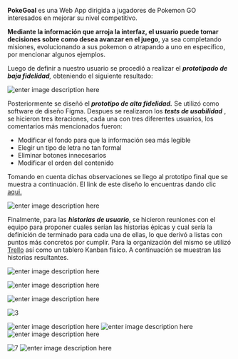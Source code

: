   

**PokeGoal** es una Web App dirigida a jugadores de Pokemon GO interesados en mejorar su nivel competitivo.

**Mediante la información que arroja la interfaz, el usuario puede tomar decisiones sobre como desea avanzar en el juego**, ya sea completando misiones, evolucionando a sus pokemon o atrapando a uno en específico, por mencionar algunos ejemplos.

  

Luego de definir a nuestro usuario se procedió a realizar el ***prototipado de baja fidelidad**,*  obteniendo el siguiente resultado:

![enter image description here](https://lh3.googleusercontent.com/mUPoXQfQQeb6GhQnwUrVRZVIXGOvIZq8POuTmmOHwuA4yaWJBTA6B_skKsgWQLZoutgwB_zIo5Sfnw "proto")
  
Posteriormente se diseñó el ***prototipo de alta fidelidad.*** Se utilizó como software de diseño Figma.  Despues se realizaron los ***tests de usabilidad*** , se hicieron tres iteraciones, cada una con tres diferentes usuarios, los comentarios más mencionados fueron:

 - Modificar el fondo para que la información sea más legible
 - Elegir un tipo de letra no tan formal
 - Eliminar botones innecesarios
 - Modificar el orden del contenido
 
Tomando en cuenta dichas observaciones se llego al prototipo final que se muestra a continuación. El link de este diseño lo encuentras dando clic [aqui.](https://www.figma.com/proto/GSAPseAwIkAtbXBR7Qfmz2PP/prueba?node-id=220:0&scaling=scale-down)

  
  

![enter image description here](https://lh3.googleusercontent.com/Sk93xRMDBftq5zXiKlPPfUmmcZpYe36VeFcfDSV-ScKKLpIeXyHlQK0UVEHr8dsLEc8ZmdgSVEWM5Q)    

Finalmente, para las ***historias de usuario***, se hicieron reuniones con el equipo para proponer cuales serían las historias épicas y cual sería la definición de terminado para cada una de ellas, lo que derivó a listas con puntos más concretos por cumplir. Para la organización del mismo se utilizó [Trello](https://trello.com/b/V25EKlnE/pokegoal) así como un tablero Kanban físico. A continuación se muestran las historias resultantes.   

![enter image description here](https://lh3.googleusercontent.com/ySCjGHzgRcH5cooUfwZKnoqlmbGwd90W-8pO1_hpcXmuerHPw-EmmzvI-h6Ip1KW66-QexCHwKOcLg "0")

![enter image description here](https://lh3.googleusercontent.com/x7i_zkB42QmTBHQWrjaQvfb2N053kljOFSTLDAGMvbo8npqfpoDoCosra6-8ehCR3TmAgDFiZYQgvw "1")

![enter image description here](https://lh3.googleusercontent.com/qYAjB2N6d0p-HcZ3xLJTSjIESK5ae_dYgFE8KDu9yadHhm2HgFiYE4W8-GTg7kkoZKpAm0TBs-TQQg "2")

![](https://lh3.googleusercontent.com/AUUH7ES-JoojXIvvwZc9U1Sp-AIdcHjQy9e4YbbgQH1esrbitBcZB4NHYluIQ22VbOVH-boQ45XkYg "3")

![enter image description here](https://lh3.googleusercontent.com/8fgeI2yoY9486tnoT6OcU0ZtDsF3ahjXODayrjJeIZcfHMoTaf7wfEG7L52xA6aWy7Z5zSjhdxZXyA "4")
![enter image description here](https://lh3.googleusercontent.com/arM1uTsnWuQIdUrzO3riJPPKmlXdyMc-cqvNY9O9ECD6YefT-VL_06XxeacpAdMONq1G-1RJsRa-0g "5")
![enter image description here](https://lh3.googleusercontent.com/_scmW8G9KGMsb2SpWXSthvDoDqx_sR6aMzzPCtHKmmA2lizHCifQV7VazaNmZXIwhvNNT2bdRxieYg "6")

![](https://lh3.googleusercontent.com/BtjPN-0SqaUYg38PLsbYKMJz2FvAAvKzG56pK8thTscuscRY3f1gHJc5T3EBR5Kyv466jtVVVUVODg "7")
![enter image description here](https://lh3.googleusercontent.com/PvhkfNgw4E0gz1d2uT0o0IxFgZ-AugVScRsrhjBOq5LUNn5MJK6Qa58rbDNcrIXMZpuUvtPv7ClPzg "8")

